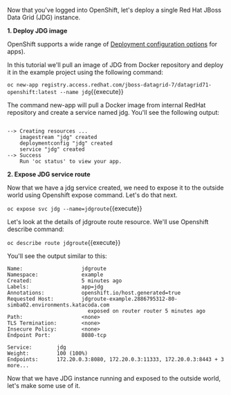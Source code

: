 Now that you've logged into OpenShift, let's deploy a single Red Hat JBoss Data Grid (JDG) instance.

**1. Deploy JDG image**

OpenShift supports a wide range of [Deployment configuration options](https://docs.openshift.org/latest/architecture/core_concepts/deployments.html) for apps).


In this tutorial we'll pull an image of JDG from Docker repository and deploy it in the example project using the following command:

```oc new-app registry.access.redhat.com/jboss-datagrid-7/datagrid71-openshift:latest --name jdg```{{execute}}

The command new-app will pull a Docker image from internal RedHat repository and create a service named jdg. You'll see the following output:

```console

--> Creating resources ...
    imagestream "jdg" created
    deploymentconfig "jdg" created
    service "jdg" created
--> Success
    Run 'oc status' to view your app.
```    


**2. Expose JDG service route**

Now that we have a jdg service created, we need to expose it to the outside world using Openshift expose command.
Let's do that next.

```oc expose svc jdg --name=jdgroute```{{execute}}

Let's look at the details of jdgroute route resource. We'll use Openshift describe command:

```oc describe route jdgroute```{{execute}}

You'll see the output similar to this:

```console
Name:                   jdgroute
Namespace:              example
Created:                5 minutes ago
Labels:                 app=jdg
Annotations:            openshift.io/host.generated=true
Requested Host:         jdgroute-example.2886795312-80-simba02.environments.katacoda.com
                          exposed on router router 5 minutes ago
Path:                   <none>
TLS Termination:        <none>
Insecure Policy:        <none>
Endpoint Port:          8080-tcp

Service:        jdg
Weight:         100 (100%)
Endpoints:      172.20.0.3:8080, 172.20.0.3:11333, 172.20.0.3:8443 + 3 more...
```

Now that we have JDG instance running and exposed to the outside world, let's make some use of it.
